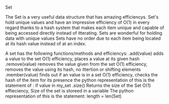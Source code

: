 Set


The Set is a very useful data structure that has amazing efficiencys. Set's hold unique values and have an impressive efficiency of O(1) in every regard thanks to a hash system that makes each item unique and capable of being accessed directly instead of itterating.
Sets are wonderful for holding data with unique values
Sets have no order due to each item being located at its hash value instead of at an index.

A set has the following functions/methods and efficiencys:
    .add(value)
        adds a value to the set
        O(1) efficiency, places a value at its given hash
    .remove(value)
        removes the value given from the set
        O(1) efficiency, removes the value using its hash, no ittertion or shifting elements
    .member(value)
        finds out if an value is in a set
        O(1) efficiency, checks the hash of the item for its presence
        the python representation of this is the statement of :
            if value in my_set
    .size()
        Returns the size of the Set
        O(1) effieciency, Size of the set is storeed in a variable
        The python representation of this is the statement:
            length = len(Set)
        
    
    